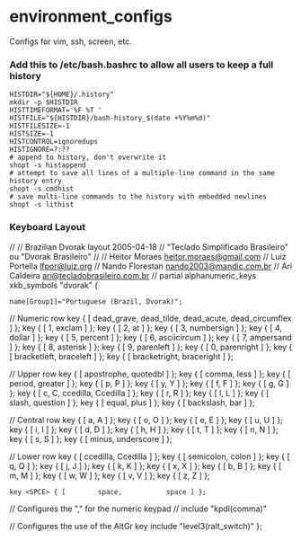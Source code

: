environment_configs
===================

Configs for vim, ssh, screen, etc.

### Add this to /etc/bash.bashrc to allow all users to keep a full history ###
```
HISTDIR="${HOME}/.history"
mkdir -p $HISTDIR
HISTTIMEFORMAT='%F %T '
HISTFILE="${HISTDIR}/bash-history_$(date +%Y%m%d)"
HISTFILESIZE=-1
HISTSIZE=-1
HISTCONTROL=ignoredups
HISTIGNORE=?:??
# append to history, don't overwrite it
shopt -s histappend
# attempt to save all lines of a multiple-line command in the same history entry
shopt -s cmdhist
# save multi-line commands to the history with embedded newlines
shopt -s lithist
```

### Keyboard Layout
//
// Brazilian Dvorak layout                                 2005-04-18
// "Teclado Simplificado Brasileiro" ou "Dvorak Brasileiro"
//
// Heitor Moraes    heitor.moraes@gmail.com
// Luiz Portella    lfpor@lujz.org
// Nando Florestan  nando2003@mandic.com.br
// Ari Caldeira     ari@tecladobrasileiro.com.br
//
partial alphanumeric_keys
xkb_symbols "dvorak" {

    name[Group1]="Portuguese (Brazil, Dvorak)";

// Numeric row
    key <TLDE> { [   dead_grave,      dead_tilde,           dead_acute,  dead_circumflex ] };
    key <AE01> { [            1,          exclam ] };
    key <AE02> { [            2,              at ] };
    key <AE03> { [            3,      numbersign ] };
    key <AE04> { [            4,          dollar ] };
    key <AE05> { [            5,         percent ] };
    key <AE06> { [            6,     asciicircum ] };
    key <AE07> { [            7,       ampersand ] };
    key <AE08> { [            8,        asterisk ] };
    key <AE09> { [            9,       parenleft ] };
    key <AE10> { [            0,      parenright ] };
    key <AE11> { [  bracketleft,       braceleft ] };
    key <AE12> { [ bracketright,      braceright ] };


// Upper row
    key <AD01> { [   apostrophe,        quotedbl ] };
    key <AD02> { [        comma,            less ] };
    key <AD03> { [       period,         greater ] };
    key <AD04> { [            p,               P ] };
    key <AD05> { [            y,               Y ] };
    key <AD06> { [            f,               F ] };
    key <AD07> { [            g,               G ] };
    key <AD08> { [            c,               C,             ccedilla,         Ccedilla ] };
    key <AD09> { [            r,               R ] };
    key <AD10> { [            l,               L ] };
    key <AD11> { [        slash,        question ] };
    key <AD12> { [        equal,            plus ] };
    key <BKSL> { [    backslash,             bar ] };

// Central row
    key <AC01> { [            a,               A ] };
    key <AC02> { [            o,               O ] };
    key <AC03> { [            e,               E ] };
    key <AC04> { [            u,               U ] };
    key <AC05> { [            i,               I ] };
    key <AC06> { [            d,               D ] };
    key <AC07> { [            h,               H ] };
    key <AC08> { [            t,               T ] };
    key <AC09> { [            n,               N ] };
    key <AC10> { [            s,               S ] };
    key <AC11> { [        minus,      underscore ] };

// Lower row
    key <LSGT> { [     ccedilla,        Ccedilla ] };
    key <AB01> { [    semicolon,           colon ] };
    key <AB02> { [            q,               Q ] };
    key <AB03> { [            j,               J ] };
    key <AB04> { [            k,               K ] };
    key <AB05> { [            x,               X ] };
    key <AB06> { [            b,               B ] };
    key <AB07> { [            m,               M ] };
    key <AB08> { [            w,               W ] };
    key <AB09> { [            v,               V ] };
    key <AB10> { [            z,               Z ] };

    key <SPCE> { [        space,           space ] };

// Configures the "," for the numeric keypad
//    include "kpdl(comma)"

// Configures the use of the AltGr key
    include "level3(ralt_switch)"
};
